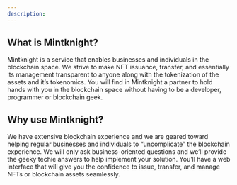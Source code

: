 ```yaml
---
description: 
---
```


## What is Mintknight?

Mintknight is a service that enables businesses and individuals in the blockchain space. We strive to make NFT issuance, transfer, and essentially its management transparent to anyone along with the tokenization of the assets and it’s tokenomics. You will find in Mintknight a partner to hold hands with you in the blockchain space without having to be a developer, programmer or blockchain geek.

## Why use Mintknight?
We have extensive blockchain experience and we are geared toward helping regular businesses and individuals to “uncomplicate” the blockchain experience. We will only ask business-oriented questions and we’ll provide the geeky techie answers to help implement your solution. You’ll have a web interface that will give you the confidence to issue, transfer, and manage NFTs or blockchain assets seamlessly.
